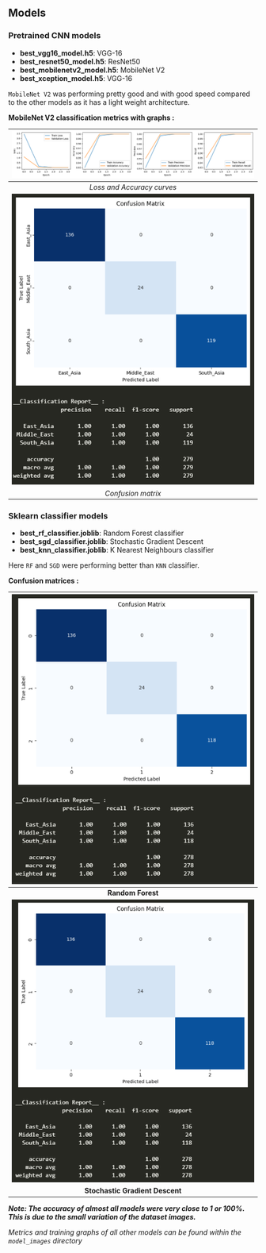 ## Models

### Pretrained CNN models
-   **best_vgg16_model.h5**: VGG-16
-   **best_resnet50_model.h5**: ResNet50
-  **best_mobilenetv2_model.h5**: MobileNet V2
-   **best_xception_model.h5**: VGG-16

`MobileNet V2` was performing pretty good and with good speed compared to the other models as it has a light weight architecture.

**MobileNet V2 classification metrics with graphs :**

| ![graphs_MobileNet V2](model_train_images/mobilenetv2_curves.png) | 
|:--: | 
| *Loss and Accuracy curves* |
| ![CM_MobileNet V2](model_train_images/mobilenetv2_cm.png) | 
| *Confusion matrix* |

### Sklearn classifier models
- **best_rf_classifier.joblib**: Random Forest classifier
- **best_sgd_classifier.joblib**: Stochastic Gradient Descent
- **best_knn_classifier.joblib**: K Nearest Neighbours classifier

Here `RF` and `SGD` were performing better than `KNN` classifier.

**Confusion matrices :**

| ![CM_RF](model_train_images/rf_cm.png) | 
|:--: | 
| **Random Forest** |
| ![CM_SGD](model_train_images/sgd_cm.png) | 
| **Stochastic Gradient Descent** |

***Note: The accuracy of almost all models were very close to 1 or 100%. This is due to the small variation of the dataset images.***

*Metrics and training graphs of all other models can be found within the `model_images` directory*
